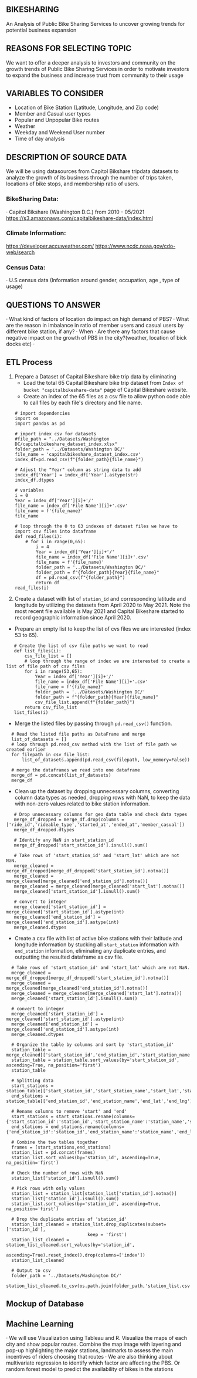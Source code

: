 ## BIKESHARING
An Analysis of Public Bike Sharing Services to uncover growing trends for potential business expansion
## REASONS FOR SELECTING TOPIC
We want to offer a deeper analysis to investors and community on the growth trends of Public Bike Sharing Services in order to motivate investors to expand the business and increase trust from community to their usage
## VARIABLES TO CONSIDER
- Location of Bike Station (Latitude, Longitude, and Zip code)
- Member and Casual user types 
- Popular and Unpopular Bike routes
- Weather
- Weekday and Weekend User number 
- Time of day analysis
## DESCRIPTION OF SOURCE DATA
We will be using datasources from Capitol Bikshare tripdata datasets to analyze the growth of its business through the number of trips taken, locations of bike stops, and membership ratio of users.
### BikeSharing Data:
·      Capitol Bikshare (Washington D.C.) from 2010 - 05/2021 <https://s3.amazonaws.com/capitalbikeshare-data/index.html>
### Climate Information:
https://developer.accuweather.com/
https://www.ncdc.noaa.gov/cdo-web/search
### Census Data:
·      U.S census data (Information around gender, occupation, age , type of usage)
## QUESTIONS TO ANSWER
·      What kind of factors of location do impact on high demand of PBS?
·      What are the reason in imbalance in ratio of member users and casual users by different bike station, if any?
·      When 
·      Are there any factors that cause negative impact on the growth of PBS in the city?(weather, location of bick docks etc)
·      

## ETL Process
1. Prepare a Dataset of Capital Bikeshare bike trip data by eliminating  
    - Load the total 65 Capital Bikeshare bike trip dataset from `Index of bucket "capitalbikeshare-data"` page of Capital Bikeshare website.　
    - Create an index of the 65 files as a csv file to allow python code able to call files by each file's directory and file name.
    ```
    # import dependencies
    import os
    import pandas as pd

    # import index csv for datasets
    #file_path = "../Datasets/Washington DC/capitalbikeshare_dataset_index.xlsx"
    folder_path = '../Datasets/Washington DC/'
    file_name = 'capitalbikeshare_dataset_index.csv'
    index_df=pd.read_csv(f"{folder_path}{file_name}")

    # Adjust the "Year" column as string data to add 
    index_df['Year'] = index_df['Year'].astype(str)
    index_df.dtypes
   
    # variables
    i = 0
    Year = index_df['Year'][i]+'/'
    file_name = index_df['File Name'][i]+'.csv'
    file_name = f'{file_name}'
    file_name

    # loop through the 0 to 63 indexes of dataset files we have to import csv files into dataframe
    def read_files(i):
        # for i in range(0,65):
            i = 4
            Year = index_df['Year'][i]+'/'
            file_name = index_df['File Name'][i]+'.csv'
            file_name = f'{file_name}'
            folder_path = '../Datasets/Washington DC/'
            folder_path = f"{folder_path}{Year}{file_name}"
            df = pd.read_csv(f"{folder_path}")
            return df
    read_files(i)
    ```
 2. Create a dataset with list of `station_id` and corresponding latitude and longitude by utilizing the datasets from April 2020 to May 2021. Note the most recent file available is May 2021 and Capital Bikeshare started to record geographic information since April 2020.
- Prepare an empty list to keep the list of cvs files we are interested (index 53 to 65).
```
   # Create the list of csv file paths we want to read
   def list_files(i):
       csv_file_list = []
       # loop through the range of index we are interested to create a list of file path of csv files
       for i in range(53,65):
           Year = index_df['Year'][i]+'/'
           file_name = index_df['File Name'][i]+'.csv'
           file_name = f'{file_name}'
           folder_path = '../Datasets/Washington DC/'
           folder_path = f"{folder_path}{Year}{file_name}"
           csv_file_list.append(f"{folder_path}")
       return csv_file_list
   list_files(i)
 ```
 - Merge the listed files by passing through `pd.read_csv()` function.
 ```
   # Read the listed file paths as DataFrame and merge
   list_of_datasets = []
   # loop through pd.read_csv method with the list of file path we created earlier 
   for filepath in csv_file_list:
       list_of_datasets.append(pd.read_csv(filepath, low_memory=False))

   # merge the dataframes we read into one dataframe
   merge_df = pd.concat(list_of_datasets)
   merge_df
 ```
 - Clean up the dataset by dropping unnecessary columns, converting column data types as needed, dropping rows with NaN, to keep the data with non-zero values related to bike station information.
```
   # Drop unnecessary columns for geo data table and check data types
   merge_df_dropped = merge_df.drop(columns = ['ride_id','rideable_type','started_at','ended_at','member_casual'])
   merge_df_dropped.dtypes

   # Identify any NaN in start_station_id
   merge_df_dropped['start_station_id'].isnull().sum()

   # Take rows of 'start_station_id' and 'start_lat' which are not NaN.
   merge_cleaned = merge_df_dropped[merge_df_dropped['start_station_id'].notna()]
   merge_cleaned = merge_cleaned[merge_cleaned['end_station_id'].notna()]
   merge_cleaned = merge_cleaned[merge_cleaned['start_lat'].notna()]
   merge_cleaned['start_station_id'].isnull().sum()

   # convert to integer
   merge_cleaned['start_station_id'] = merge_cleaned['start_station_id'].astype(int)
   merge_cleaned['end_station_id'] = merge_cleaned['end_station_id'].astype(int)
   merge_cleaned.dtypes

```
 - Create a csv file with list of active bike stations with their latitude and longitude information by stucking all `start_station` information with `end_station` information, eliminating any duplicate entries, and outputting the resulted dataframe as csv file.
 ```
   # Take rows of 'start_station_id' and 'start_lat' which are not NaN.
   merge_cleaned = merge_df_dropped[merge_df_dropped['start_station_id'].notna()]
   merge_cleaned = merge_cleaned[merge_cleaned['end_station_id'].notna()]
   merge_cleaned = merge_cleaned[merge_cleaned['start_lat'].notna()]
   merge_cleaned['start_station_id'].isnull().sum()
   
   # convert to integer
   merge_cleaned['start_station_id'] = merge_cleaned['start_station_id'].astype(int)
   merge_cleaned['end_station_id'] = merge_cleaned['end_station_id'].astype(int)
   merge_cleaned.dtypes
   
   # Organize the table by columns and sort by 'start_station_id'
   station_table = merge_cleaned[['start_station_id','end_station_id','start_station_name','end_station_name','start_lat','start_lng','end_lat','end_lng']]
   station_table = station_table.sort_values(by='start_station_id', ascending=True, na_position='first')
   station_table
   
   # Splitting data
   start_stations = station_table[['start_station_id','start_station_name','start_lat','start_lng']]
   end_stations = station_table[['end_station_id','end_station_name','end_lat','end_lng']]

   # Rename columns to remove 'start' and 'end'
   start_stations = start_stations.rename(columns={'start_station_id':'station_id','start_station_name':'station_name','start_lat':'lat','start_lng':'lng'})
   end_stations = end_stations.rename(columns={'end_station_id':'station_id','end_station_name':'station_name','end_lat':'lat','end_lng':'lng'})

   # Combine the two tables together
   frames = [start_stations,end_stations]
   station_list = pd.concat(frames)
   station_list.sort_values(by='station_id', ascending=True, na_position='first')

   # Check the number of rows with NaN
   station_list['station_id'].isnull().sum()

   # Pick rows with only values
   station_list = station_list[station_list['station_id'].notna()]
   station_list['station_id'].isnull().sum()
   station_list.sort_values(by='station_id', ascending=True, na_position='first')

   # Drop the duplicate entries of 'station_id'
   station_list_cleaned = station_list.drop_duplicates(subset=['station_id'],
                                keep = 'first')
   station_list_cleaned = station_list_cleaned.sort_values(by='station_id', 
                                                           ascending=True).reset_index().drop(columns=['index'])
   station_list_cleaned

   # Output to csv
   folder_path = '../Datasets/Washington DC/'
   station_list_cleaned.to_csv(os.path.join(folder_path,'station_list.csv'),index=False)
 ```
## Mockup of Database

## Machine Learning
·       We will use Visualization using Tableau and R. Visualize the maps of each city and show popular routes. Combine the map image with layering and pop-up highlighting the major stations, landmarks to assess the main incentives of riders choosing that routes
·       We are also thinking about multivariate regression to identify which factor are affecting the PBS. Or random forest model to predict the availability of bikes in the stations

